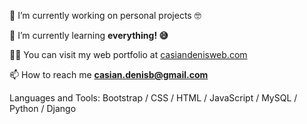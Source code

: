 🔭 I’m currently working on personal projects 🤓

🌱 I’m currently learning <b> everything! 😅 </b>

👨‍💻 You can visit my web portfolio at <a href="casiandenisweb.com">casiandenisweb.com</a>

📫 How to reach me <b> casian.denisb@gmail.com </b>

Languages and Tools: Bootstrap / CSS / HTML / JavaScript / MySQL / Python / Django
